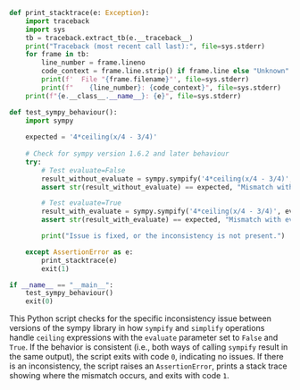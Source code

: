```python
def print_stacktrace(e: Exception):
    import traceback
    import sys
    tb = traceback.extract_tb(e.__traceback__)
    print("Traceback (most recent call last):", file=sys.stderr)
    for frame in tb:
        line_number = frame.lineno
        code_context = frame.line.strip() if frame.line else "Unknown"
        print(f'  File "{frame.filename}"', file=sys.stderr)
        print(f"    {line_number}: {code_context}", file=sys.stderr)
    print(f"{e.__class__.__name__}: {e}", file=sys.stderr)

def test_sympy_behaviour():
    import sympy
    
    expected = '4*ceiling(x/4 - 3/4)'
    
    # Check for sympy version 1.6.2 and later behaviour
    try:
        # Test evaluate=False
        result_without_evaluate = sympy.sympify('4*ceiling(x/4 - 3/4)', evaluate=False).simplify()
        assert str(result_without_evaluate) == expected, "Mismatch with evaluate=False"

        # Test evaluate=True
        result_with_evaluate = sympy.sympify('4*ceiling(x/4 - 3/4)', evaluate=True).simplify()
        assert str(result_with_evaluate) == expected, "Mismatch with evaluate=True"

        print("Issue is fixed, or the inconsistency is not present.")

    except AssertionError as e:
        print_stacktrace(e)
        exit(1)

if __name__ == "__main__":
    test_sympy_behaviour()
    exit(0)
```

This Python script checks for the specific inconsistency issue between versions of the sympy library in how `sympify` and `simplify` operations handle `ceiling` expressions with the `evaluate` parameter set to `False` and `True`. If the behavior is consistent (i.e., both ways of calling `sympify` result in the same output), the script exits with code `0`, indicating no issues. If there is an inconsistency, the script raises an `AssertionError`, prints a stack trace showing where the mismatch occurs, and exits with code `1`.
